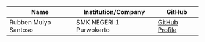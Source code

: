 | Name             | Institution/Company                    | GitHub                                  |
| ---------------- | -------------------------------------  | --------------------------------------  |
| Rubben Mulyo Santoso  | SMK NEGERI 1 Purwokerto                |[GitHub Profile](https://github.com/Ryxena/)|
